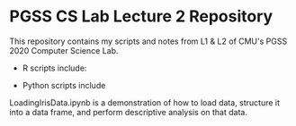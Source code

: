 # PGSS CS Lab Lecture 2 Repository

This repository contains my scripts and notes from L1 & L2 of CMU's PGSS 2020 Computer Science Lab.

- R scripts include:

- Python scripts include

LoadingIrisData.ipynb is a demonstration of how to load data, structure it into a data frame, and perform descriptive analysis on that data. 
